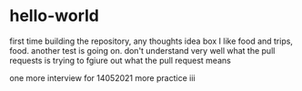# hello-world
first time building the repository, any thoughts idea box
I like food and trips, food.
another test is going on.
don't understand very well what the pull requests is
trying to fgiure out what the pull request means

one more
interview for 14052021
more practice
iii
